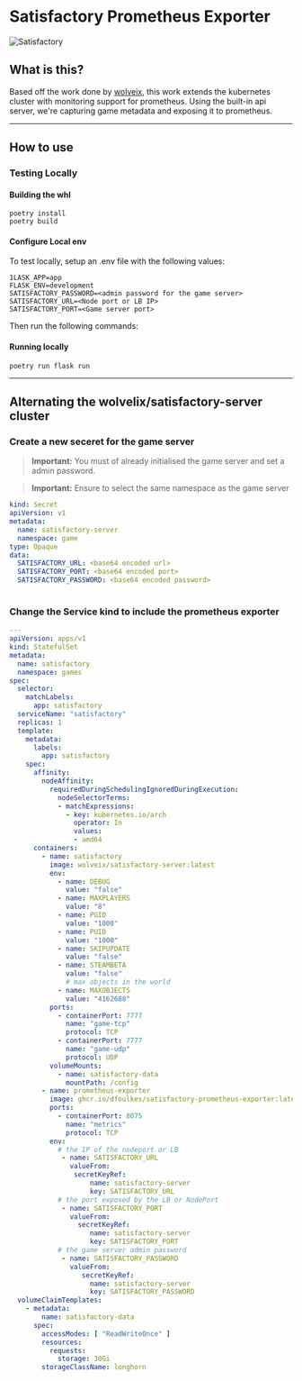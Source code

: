 # Satisfactory Prometheus Exporter
![Satisfactory](https://raw.githubusercontent.com/wolveix/satisfactory-server/main/.github/logo.png "Satisfactory logo")

## What is this?

Based off the work done by [wolveix]("https://github.com/wolveix/satisfactory-server"), this work extends the kubernetes cluster with monitoring
support for prometheus. Using the built-in api server, we're capturing game metadata and exposing it to prometheus.

---

## How to use


### Testing Locally

#### Building the whl

```shell
poetry install
poetry build
```

#### Configure Local env
To test locally, setup an .env file with the following values:
```shell
1LASK_APP=app
FLASK_ENV=development
SATISFACTORY_PASSWORD=<admin password for the game server>
SATISFACTORY_URL=<Node port or LB IP>
SATISFACTORY_PORT=<Game server port>
```

Then run the following commands:

#### Running locally
```shell
poetry run flask run
```

---

## Alternating the wolvelix/satisfactory-server cluster

### Create a new seceret for the game server

> **Important:** You must of already initialised the game server and set a admin password.

> **Important:** Ensure to select the same namespace as the game server

```yaml
kind: Secret
apiVersion: v1
metadata:
  name: satisfactory-server
  namespace: game
type: Opaque
data:
  SATISFACTORY_URL: <base64 encoded url>
  SATISFACTORY_PORT: <base64 encoded port>
  SATISFACTORY_PASSWORD: <base64 encoded password>
  
```

### Change the Service kind to include the prometheus exporter

```yaml
---
apiVersion: apps/v1
kind: StatefulSet
metadata:
  name: satisfactory
  namespace: games
spec:
  selector:
    matchLabels:
      app: satisfactory
  serviceName: "satisfactory"
  replicas: 1
  template:
    metadata:
      labels:
        app: satisfactory
    spec:
      affinity:
        nodeAffinity:
          requiredDuringSchedulingIgnoredDuringExecution:
            nodeSelectorTerms:
            - matchExpressions:
              - key: kubernetes.io/arch
                operator: In
                values:
                - amd64
      containers:
        - name: satisfactory
          image: wolveix/satisfactory-server:latest
          env:
            - name: DEBUG
              value: "false"
            - name: MAXPLAYERS
              value: "8"
            - name: PGID
              value: "1000"
            - name: PUID
              value: "1000"
            - name: SKIPUPDATE
              value: "false"
            - name: STEAMBETA
              value: "false"
              # max objects in the world
            - name: MAXOBJECTS
              value: "4162688"
          ports:
            - containerPort: 7777
              name: "game-tcp"
              protocol: TCP
            - containerPort: 7777
              name: "game-udp"
              protocol: UDP
          volumeMounts:
            - name: satisfactory-data
              mountPath: /config
        - name: prometheus-exporter
          image: ghcr.io/dfoulkes/satisfactory-prometheus-exporter:latest
          ports:
            - containerPort: 8075
              name: "metrics"
              protocol: TCP
          env:
            # the IP of the nodeport or LB
             - name: SATISFACTORY_URL
               valueFrom:
                secretKeyRef:
                    name: satisfactory-server
                    key: SATISFACTORY_URL
            # the port exposed by the LB or NodePort
             - name: SATISFACTORY_PORT
               valueFrom:
                 secretKeyRef:
                    name: satisfactory-server
                    key: SATISFACTORY_PORT
            # the game server admin password
             - name: SATISFACTORY_PASSWORD
               valueFrom:
                  secretKeyRef:
                    name: satisfactory-server
                    key: SATISFACTORY_PASSWORD
  volumeClaimTemplates:
    - metadata:
        name: satisfactory-data
      spec:
        accessModes: [ "ReadWriteOnce" ]
        resources:
          requests:
            storage: 30Gi
        storageClassName: longhorn

```
